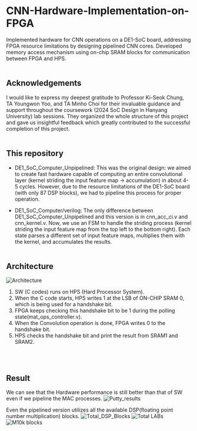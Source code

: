 # CNN-Hardware-Implementation-on-FPGA
Implemented hardware for CNN operations on a DE1-SoC board, addressing FPGA resource  limitations by designing pipelined CNN cores. Developed memory access mechanism using on-chip SRAM blocks for communication between FPGA  and HPS.
<br/> <br/>

## Acknowledgements
I would like to express my deepest gratitude to Professor Ki-Seok Chung, TA Youngwon Yoo, and TA Minho Choi for their invaluable guidance and support throughout the coursework (2024 SoC Design in Hanyang University) lab sessions. They organized the whole structure of this project and gave us insightful feedback which greatly contributed to the successful completion of this project.
<br/> <br/>

## This repository
- DE1_SoC_Computer_Unpipelined: This was the original design: we aimed to create fast hardware capable of computing an entire convolutional layer (kernel striding the input feature map -> accumulation) in about 4-5 cycles. However, due to the resource limitations of the DE1-SoC board (with only 87 DSP blocks), we had to pipeline this process for proper operation.

- DE1_SoC_Computer/verilog: The only difference between DE1_SoC_Computer_Unpipelined and this version is in cnn_acc_ci.v and cnn_kernel.v. Now, we use an FSM to handle the striding process (kernel striding the input feature map from the top left to the bottom right). Each state parses a different set of input feature maps, multiplies them with the kernel, and accumulates the results.
<br/> <br/>
## Architecture
![Architecture](https://github.com/JMHYU/CNN-Hardware-Implementation-on-FPGA/assets/165994759/c9bf6248-0edb-4a3a-8679-04a7f23d614e)
1. SW (C codes) runs on HPS (Hard Processor System).
2. When the C code starts, HPS writes 1 at the LSB of ON-CHIP SRAM 0, which is being used for a handshake bit.
3. FPGA keeps checking this handshake bit to be 1 during the polling state(mat_ops_controller.v).
4. When the Convolution operation is done, FPGA writes 0 to the handshake bit.
5. HPS checks the handshake bit and print the result from SRAM1 and SRAM2.

<br/> <br/>
## Result
We can see that the Hardware performance is still better than that of SW even if we pipeline the MAC processes.
![Putty_results](https://github.com/JMHYU/CNN-Hardware-Implementation-on-FPGA/assets/165994759/d9a675a0-f5b2-4ddc-82a6-3def3fc167a8)
<br/>

Even the pipelined version utilizes all the available DSP(floating point number multiplication) blocks.
![Total_DSP_Blocks](https://github.com/JMHYU/CNN-Hardware-Implementation-on-FPGA/assets/165994759/25f4216d-6471-48be-a350-30ed987535d3)
![Total LABs](https://github.com/JMHYU/CNN-Hardware-Implementation-on-FPGA/assets/165994759/a0304fba-b839-42c0-bfeb-2ada412b7e11)
![M10k blocks](https://github.com/JMHYU/CNN-Hardware-Implementation-on-FPGA/assets/165994759/771c9026-2195-4d14-9245-5bcab022a5eb)
